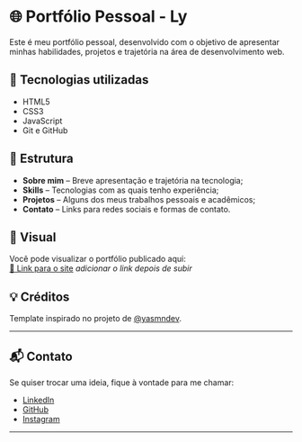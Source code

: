 # 🌐 Portfólio Pessoal - Ly

Este é meu portfólio pessoal, desenvolvido com o objetivo de apresentar minhas habilidades, projetos e trajetória na área de desenvolvimento web.

## 🔧 Tecnologias utilizadas

- HTML5
- CSS3
- JavaScript
- Git e GitHub

## 📁 Estrutura

- **Sobre mim** – Breve apresentação e trajetória na tecnologia;
- **Skills** – Tecnologias com as quais tenho experiência;
- **Projetos** – Alguns dos meus trabalhos pessoais e acadêmicos;
- **Contato** – Links para redes sociais e formas de contato.

## 📸 Visual

Você pode visualizar o portfólio publicado aqui:  
[🔗 Link para o site](https://ly93-cdm.github.io/Portfolio/) *adicionar o link depois de subir*

## 💡 Créditos

Template inspirado no projeto de [@yasmndev](https://github.com/yasmngoncalves). 

---

## 📬 Contato

Se quiser trocar uma ideia, fique à vontade para me chamar:

- [LinkedIn](https://linkedin.com/in/.....)
- [GitHub](https://github.com/Ly93-cdm)
- [Instagram](https://www.instagram.com/no.face1359/profilecard/?igsh=M2oyaHU5NGl1ZHR2)

---

